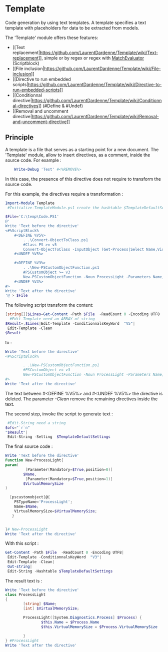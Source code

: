 # Template
Code generation by using text templates.
A template specifies a text template with placeholders for data to be extracted from models.

The 'Template' module offers these features:
 * [[Text replacement|https://github.com/LaurentDardenne/Template/wiki/Text-replacement]], simple or by regex or regex with [MatchEvaluator](https://msdn.microsoft.com/en-us/library/system.text.regularexpressions.matchevaluator(v=vs.110).aspx) (Scriptblock)
 * [[File inclusion|https://github.com/LaurentDardenne/Template/wiki/File-inclusion]]
 * [[Directive to run embedded scripts|https://github.com/LaurentDardenne/Template/wiki/Directive-to-run-embedded-scripts]]
 * [[Conditionnal directive|https://github.com/LaurentDardenne/Template/wiki/Conditionnal-directives]] (#Define & #Undef)
 * [[Removal and uncomment directive|https://github.com/LaurentDardenne/Template/wiki/Removal-and-uncomment-directive]]

## Principle
A template is a file that serves as a starting point for a new document.
The 'Template' module, allow to insert directives, as a comment, inside the source code.
For example :
```Powershell
    Write-Debug 'Test' #<%REMOVE%>
```
In this case, the presence of this directive does not require to transform the source code.

For this example, the directives require a transformation :
```Powershell
Import-Module Template
 #Initialize-TemplateModule.ps1 create the hashtable $TemplateDefaultSettings

$File='C:\temp\Code.PS1'
@'
Write 'Text before the directive'
<#%ScriptBlock%
    #<DEFINE %V5%>
        . .\Convert-ObjectToClass.ps1
        #Class PS >= v5
        Convert-ObjectToClass -InputObject (Get-Process|Select Name,VirtualMemorySize -First 1)
    #<UNDEF %V5%>

    #<DEFINE %V3%>
        . .\New-PSCustomObjectFunction.ps1
        #PSCustomObject >= v3
        New-PSCustomObjectFunction -Noun ProcessLight -Parameters Name,VirtualMemorySize -AsFunction
    #<UNDEF %V3%>
#>
Write 'Text after the directive'
'@ > $File
```
The following script transform the content:
```Powershell
[string[]]$Lines=Get-Content -Path $File  -ReadCount 0 -Encoding UTF8
  #Edit-Template need an ARRAY of string
$Result=,$Lines|Edit-Template -ConditionnalsKeyWord  "V5"|
 Edit-Template -Clean
$Result
```
to :
```Powershell
Write 'Text before the directive'
<#%ScriptBlock%

        . .\New-PSCustomObjectFunction.ps1
        #PSCustomObject >= v3
        New-PSCustomObjectFunction -Noun ProcessLight -Parameters Name,VirtualMemorySize -File
#>
Write 'Text after the directive'
```
The text between \#&lt;DEFINE %V5%&gt; and \#&lt;UNDEF %V5%&gt;  the directive is deleted.
The parameter _*-Clean*_ remove the remaining directives inside the text.

The second step, invoke the script to generate text :
```Powershell
 #Edit-String need a string
$ofs="`r`n"
"$Result"|
 Edit-String -Setting  $TemplateDefaultSettings
```
The final source code :
```Powershell
Write 'Text before the directive'
Function New-ProcessLight{
param(
         [Parameter(Mandatory=$True,position=0)]
        $Name,
         [Parameter(Mandatory=$True,position=1)]
        $VirtualMemorySize
)

  [pscustomobject]@{
    PSTypeName='ProcessLight';
    Name=$Name;
    VirtualMemorySize=$VirtualMemorySize;
   }


}# New-ProcessLight
Write 'Text after the directive'
```

With this script :
```Powershell
Get-Content -Path $File  -ReadCount 0 -Encoding UTF8|
 Edit-Template -ConditionnalsKeyWord  "V3"|
 Edit-Template -Clean|
 Out-string|
 Edit-String -Hashtable $TemplateDefaultSettings
```
The result text is :
```Powershell
Write 'Text before the directive'
class ProcessLight
{
        [string] $Name;
        [int] $VirtualMemorySize;

        ProcessLight([System.Diagnostics.Process] $Process) {
                $this.Name = $Process.Name
                $this.VirtualMemorySize = $Process.VirtualMemorySize

        }
} #ProcessLight
Write 'Text after the directive'
```

